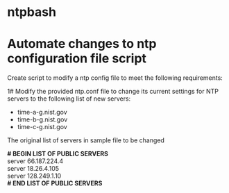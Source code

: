 # ntpbash

# Automate changes to ntp configuration file script

Create script to modify a ntp config file to meet the following requirements:  

1# Modify the provided ntp.conf file to change its current settings for NTP servers to the following list of new servers:

*	time-a-g.nist.gov
*	time-b-g.nist.gov
*	time-c-g.nist.gov


The original list of servers in sample file to be changed

**# BEGIN LIST OF PUBLIC SERVERS**   
server 66.187.224.4  
server 18.26.4.105  
server 128.249.1.10  
**# END LIST OF PUBLIC SERVERS**
